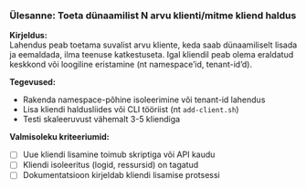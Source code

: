 ### Ülesanne: Toeta dünaamilist N arvu klienti/mitme kliend haldus

**Kirjeldus:**  
Lahendus peab toetama suvalist arvu kliente, keda saab dünaamiliselt lisada ja eemaldada, ilma teenuse katkestuseta. Igal kliendil peab olema eraldatud keskkond või loogiline eristamine (nt namespace’id, tenant-id’d).

**Tegevused:**
- Rakenda namespace-põhine isoleerimine või tenant-id lahendus
- Lisa kliendi haldusliides või CLI tööriist (nt `add-client.sh`)
- Testi skaleeruvust vähemalt 3-5 kliendiga

**Valmisoleku kriteeriumid:**
- [ ] Uue kliendi lisamine toimub skriptiga või API kaudu
- [ ] Kliendi isoleeritus (logid, ressursid) on tagatud
- [ ] Dokumentatsioon kirjeldab kliendi lisamise protsessi
